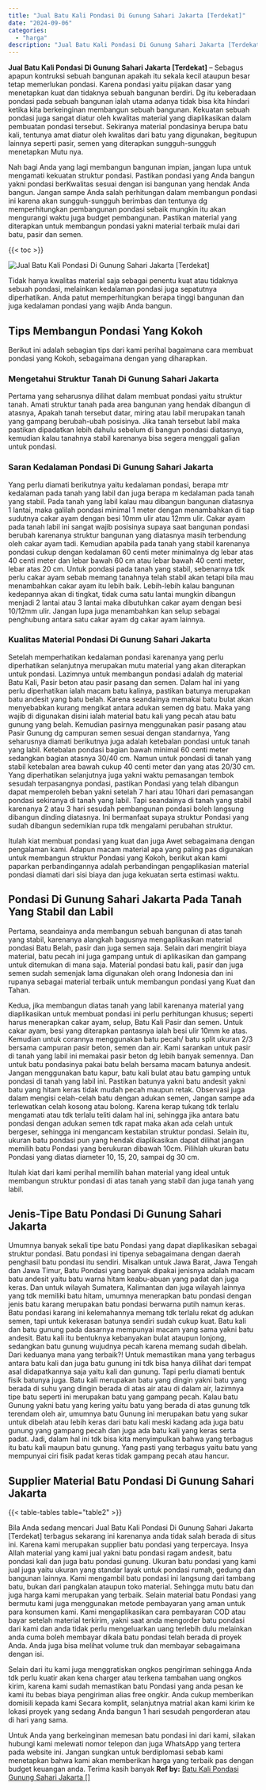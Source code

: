 ```yaml
---
title: "Jual Batu Kali Pondasi Di Gunung Sahari Jakarta [Terdekat]"
date: "2024-09-06"
categories: 
  - "harga"
description: "Jual Batu Kali Pondasi Di Gunung Sahari Jakarta [Terdekat]. Untuk Anda yang berkeinginan memesan batu pondasi ini dari kami, silakan hubungi kami melewati no..."
---
```


**Jual Batu Kali Pondasi Di Gunung Sahari Jakarta \[Terdekat\]** – Sebagus apapun kontruksi sebuah bangunan apakah itu sekala kecil ataupun besar tetap memerlukan pondasi. Karena pondasi yaitu pijakan dasar yang menetapkan kuat dan tidaknya sebuah bangunan berdiri. Dg itu keberadaan pondasi pada sebuah bangunan ialah utama adanya tidak bisa kita hindari ketika kita berkeinginan membangun sebuah bangunan. Kekuatan sebuah pondasi juga sangat diatur oleh kwalitas material yang diaplikasikan dalam pembuatan pondasi tersebut. Sekiranya material pondasinya berupa batu kali, tentunya amat diatur oleh kwalitas dari batu yang digunakan, begitupun lainnya seperti pasir, semen yang diterapkan sungguh-sungguh menetapkan Mutu nya.

Nah bagi Anda yang lagi membangun bangunan impian, jangan lupa untuk mengamati kekuatan struktur pondasi. Pastikan pondasi yang Anda bangun yakni pondasi berKwalitas sesuai dengan isi bangunan yang hendak Anda bangun. Jangan sampe Anda salah perhitungan dalam membangun pondasi ini karena akan sungguh-sungguh berimbas dan tentunya dg memperhitungkan pembangunan pondasi sebaik mungkin itu akan mengurangi waktu juga budget pembangunan. Pastikan material yang diterapkan untuk membangun pondasi yakni material terbaik mulai dari batu, pasir dan semen.

{{< toc >}}

![Jual Batu Kali Pondasi Di Gunung Sahari Jakarta [Terdekat]](/images/jual-batu-kali-03.png)

Tidak hanya kwalitas material saja sebagai penentu kuat atau tidaknya sebuah pondasi, melainkan kedalaman pondasi juga sepatutnya diperhatikan. Anda patut memperhitungkan berapa tinggi bangunan dan juga kedalaman pondasi yang wajib Anda bangun.

## Tips Membangun Pondasi Yang Kokoh

Berikut ini adalah sebagian tips dari kami perihal bagaimana cara membuat pondasi yang Kokoh, sebagaimana dengan yang diharapkan.

### Mengetahui Struktur Tanah Di Gunung Sahari Jakarta

Pertama yang seharusnya dilihat dalam membuat pondasi yaitu struktur tanah. Amati struktur tanah pada area bangunan yang hendak dibangun di atasnya, Apakah tanah tersebut datar, miring atau labil merupakan tanah yang gampang berubah-ubah posisinya. Jika tanah tersebut labil maka pastikan dipadatkan lebih dahulu sebelum di bangun pondasi diatasnya, kemudian kalau tanahnya stabil karenanya bisa segera menggali galian untuk pondasi.

### Saran Kedalaman Pondasi Di Gunung Sahari Jakarta

Yang perlu diamati berikutnya yaitu kedalaman pondasi, berapa mtr kedalaman pada tanah yang labil dan juga berapa m kedalaman pada tanah yang stabil. Pada tanah yang labil kalau mau dibangun bangunan diatasnya 1 lantai, maka galilah pondasi minimal 1 meter dengan menambahkan di tiap sudutnya cakar ayam dengan besi 10mm ulir atau 12mm ulir. Cakar ayam pada tanah labil ini sangat wajib posisinya supaya saat bangunan pondasi berubah karenanya struktur bangunan yang diatasnya masih terbendung oleh cakar ayam tadi. Kemudian apabila pada tanah yang stabil karenanya pondasi cukup dengan kedalaman 60 centi meter minimalnya dg lebar atas 40 centi meter dan lebar bawah 60 cm atau lebar bawah 40 centi meter, lebar atas 20 cm. Untuk pondasi pada tanah yang stabil, sebenarnya tdk perlu cakar ayam sebab memang tanahnya telah stabil akan tetapi bila mau menambahkan cakar ayam itu lebih baik. Lebih-lebih kalau bangunan kedepannya akan di tingkat, tidak cuma satu lantai mungkin dibangun menjadi 2 lantai atau 3 lantai maka dibutuhkan cakar ayam dengan besi 10/12mm ulir. Jangan lupa juga menambahkan kan selup sebagai penghubung antara satu cakar ayam dg cakar ayam lainnya.

### Kualitas Material Pondasi Di Gunung Sahari Jakarta

Setelah memperhatikan kedalaman pondasi karenanya yang perlu diperhatikan selanjutnya merupakan mutu material yang akan diterapkan untuk pondasi. Lazimnya untuk membangun pondasi adalah dg material Batu Kali, Pasir beton atau pasir pasang dan semen. Dalam hal ini yang perlu diperhatikan ialah macam batu kalinya, pastikan batunya merupakan batu andesit yang batu belah. Karena seandainya memakai batu bulat akan menyebabkan kurang mengikat antara adukan semen dg batu. Maka yang wajib di digunakan disini ialah material batu kali yang pecah atau batu gunung yang belah. Kemudian pasirnya menggunakan pasir pasang atau Pasir Gunung dg campuran semen sesuai dengan standarnya, Yang seharusnya diamati berikutnya juga adalah ketebalan pondasi untuk tanah yang labil. Ketebalan pondasi bagian bawah minimal 60 centi meter sedangkan bagian atasnya 30/40 cm. Namun untuk pondasi di tanah yang stabil ketebalan area bawah cukup 40 centi meter dan yang atas 20/30 cm. Yang diperhatikan selanjutnya juga yakni waktu pemasangan tembok sesudah terpasangnya pondasi, pastikan Pondasi yang telah dibangun dapat memperoleh beban yakni setelah 7 hari atau 10hari dari pemasangan pondasi sekiranya di tanah yang labil. Tapi seandainya di tanah yang stabil karenanya 2 atau 3 hari sesudah pembangunan pondasi boleh langsung dibangun dinding diatasnya. Ini bermanfaat supaya struktur Pondasi yang sudah dibangun sedemikian rupa tdk mengalami perubahan struktur.

Itulah kiat membuat pondasi yang kuat dan juga Awet sebagaimana dengan pengalaman kami. Adapun macam material apa yang paling pas digunakan untuk membangun struktur Pondasi yang Kokoh, berikut akan kami paparkan perbandingannya adalah perbandingan pengaplikasian material pondasi diamati dari sisi biaya dan juga kekuatan serta estimasi waktu.

## Pondasi Di Gunung Sahari Jakarta Pada Tanah Yang Stabil dan Labil

Pertama, seandainya anda membangun sebuah bangunan di atas tanah yang stabil, karenanya alangkah bagusnya mengaplikasikan material pondasi Batu Belah, pasir dan juga semen saja. Selain dari mengirit biaya material, batu pecah ini juga gampang untuk di aplikasikan dan gampang untuk ditemukan di mana saja. Material pondasi batu kali, pasir dan juga semen sudah semenjak lama digunakan oleh orang Indonesia dan ini rupanya sebagai material terbaik untuk membangun pondasi yang Kuat dan Tahan.

Kedua, jika membangun diatas tanah yang labil karenanya material yang diaplikasikan untuk membuat pondasi ini perlu perhitungan khusus; seperti harus menerapkan cakar ayam, selup, Batu Kali Pasir dan semen. Untuk cakar ayam, besi yang diterapkan pantasnya ialah besi ulir 10mm ke atas. Kemudian untuk corannya menggunakan batu pecah/ batu split ukuran 2/3 bersama campuran pasir beton, semen dan air. Kami sarankan untuk pasir di tanah yang labil ini memakai pasir beton dg lebih banyak semennya. Dan untuk batu pondasinya pakai batu belah bersama macam batunya andesit. Jangan menggunakan batu kapur, batu kali bulat atau batu gamping untuk pondasi di tanah yang labil ini. Pastikan batunya yakni batu andesit yakni batu yang hitam keras tidak mudah pecah maupun retak. Observasi juga dalam mengisi celah-celah batu dengan adukan semen, Jangan sampe ada terlewatkan celah kosong atau bolong. Karena kerap tukang tdk terlalu mengamati atau tdk terlalu teliti dalam hal ini, sehingga jika antara batu pondasi dengan adukan semen tdk rapat maka akan ada celah untuk bergeser, sehingga ini mengancam kestabilan struktur pondasi. Selain itu, ukuran batu pondasi pun yang hendak diaplikasikan dapat dilihat jangan memilih batu Pondasi yang berukuran dibawah 10cm. Pilihlah ukuran batu Pondasi yang diatas diameter 10, 15, 20, sampai dg 30 cm.

Itulah kiat dari kami perihal memilih bahan material yang ideal untuk membangun struktur pondasi di atas tanah yang stabil dan juga tanah yang labil.

## Jenis-Tipe Batu Pondasi Di Gunung Sahari Jakarta

Umumnya banyak sekali tipe batu Pondasi yang dapat diaplikasikan sebagai struktur pondasi. Batu pondasi ini tipenya sebagaimana dengan daerah penghasil batu pondasi itu sendiri. Misalkan untuk Jawa Barat, Jawa Tengah dan Jawa Timur, Batu Pondasi yang banyak dipakai jenisnya adalah macam batu andesit yaitu batu warna hitam keabu-abuan yang padat dan juga keras. Dan untuk wilayah Sumatera, Kalimantan dan juga wilayah lainnya yang tdk memiliki batu hitam, umumnya menerapkan batu pondasi dengan jenis batu karang merupakan batu pondasi berwarna putih namun keras. Batu pondasi karang ini kelemahannya memang tdk terlalu rekat dg adukan semen, tapi untuk kekerasan batunya sendiri sudah cukup kuat. Batu kali dan batu gunung pada dasarnya mempunyai macam yang sama yakni batu andesit. Batu kali itu bentuknya kebanyakan bulat ataupun lonjong, sedangkan batu gunung wujudnya pecah karena memang sudah dibelah. Dari keduanya mana yang terbaik?! Untuk memastikan mana yang terbagus antara batu kali dan juga batu gunung ini tdk bisa hanya dilihat dari tempat asal didapatkannya saja yaitu kali dan gunung. Tapi perlu diamati bentuk fisik batunya juga. Batu kali merupakan batu yang dingin yakni batu yang berada di suhu yang dingin berada di atas air atau di dalam air, lazimnya tipe batu seperti ini merupakan batu yang gampang pecah. Kalau batu Gunung yakni batu yang kering yaitu batu yang berada di atas gunung tdk terendam oleh air, umumnya batu Gunung ini merupakan batu yang sukar untuk dibelah atau lebih keras dari batu kali meski kadang ada juga batu gunung yang gampang pecah dan juga ada batu kali yang keras serta padat. Jadi, dalam hal ini tdk bisa kita menyimpulkan bahwa yang terbagus itu batu kali maupun batu gunung. Yang pasti yang terbagus yaitu batu yang mempunyai ciri fisik padat keras tidak gampang pecah atau hancur.

## Supplier Material Batu Pondasi Di Gunung Sahari Jakarta

{{< table-tables table="table2" >}}

Bila Anda sedang mencari Jual Batu Kali Pondasi Di Gunung Sahari Jakarta \[Terdekat\] terbagus sekarang ini karenanya anda tidak salah berada di situs ini. Karena kami merupakan supplier batu pondasi yang terpercaya. Insya Allah material yang kami jual yakni batu pondasi ragam andesit, batu pondasi kali dan juga batu pondasi gunung. Ukuran batu pondasi yang kami jual juga yaitu ukuran yang standar layak untuk pondasi rumah, gedung dan bangunan lainnya. Kami mengambil batu pondasi ini langsung dari tambang batu, bukan dari pangkalan ataupun toko material. Sehingga mutu batu dan juga harga kami merupakan yang terbaik. Selain material batu Pondasi yang bermutu kami juga menggunakan metode pembayaran yang aman untuk para konsumen kami. Kami mengaplikasikan cara pembayaran COD atau bayar setelah material terkirim, yakni saat anda mengorder batu pondasi dari kami dan anda tidak perlu mengeluarkan uang terlebih dulu melainkan anda cuma boleh membayar dikala batu pondasi telah berada di proyek Anda. Anda juga bisa melihat volume truk dan membayar sebagaimana dengan isi.

Selain dari itu kami juga menggratiskan ongkos pengiriman sehingga Anda tdk perlu kuatir akan kena charger atau terkena tambahan uang ongkos kirim, karena kami sudah memastikan batu Pondasi yang anda pesan ke kami itu bebas biaya pengiriman alias free ongkir. Anda cukup memberikan domisili kepada kami Secara komplit, selanjutnya matrial akan kami kirim ke lokasi proyek yang sedang Anda bangun 1 hari sesudah pengorderan atau di hari yang sama.

Untuk Anda yang berkeinginan memesan batu pondasi ini dari kami, silakan hubungi kami melewati nomor telepon dan juga WhatsApp yang tertera pada website ini. Jangan sungkan untuk berdiplomasi sebab kami menetapkan bahwa kami akan memberikan harga yang terbaik pas dengan budget keuangan anda. Terima kasih banyak
**Ref by:** [Batu Kali Pondasi Gunung Sahari Jakarta []](https://id.wikipedia.org/wiki/Batu)
